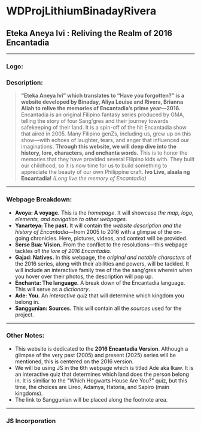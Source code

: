 # WDProjLithiumBinadayRivera
## Eteka Aneya Ivi : Reliving the Realm of 2016 Encantadia
******
### Logo:

### Description:
> **“Eteka Aneya Ivi” which translates to “Have you forgotten?” is a website developed by Binaday, Aliya Louise and Rivera, Brianna Aliah to relive the memories of Encantadia’s prime year—2016.** Encantadia is an original Filipino fantasy series produced by GMA, telling the story of four Sang'gres and their journey towards safekeeping of their land. It is a spin-off of the hit Encantadia show that aired in 2005. Many Filipino genZs, including us, grew up on this show—with echoes of laughter, tears, and anger that influenced our imaginations. **Through this website, we will deep dive into the history, lore, characters, and enchanta words.** This is to honor the memories that they have provided several Filipino kids with. They built our childhood, so it is now time for us to build something to appreciate the beauty of our own Philippine craft. **Ivo Live, alaala ng Encantadia!** *(Long live the memory of Encantadia)*
******
### Webpage Breakdown:
* **Avoya: A voyage.** This is the *homepage*. It will showcase *the map, logo, elements, and navigation to other webpages.*
* **Yanarteya: The past.** It will contain the *website description and the history of Encantadia*—from 2005 to 2016 with a glimpse of the on-going chronicles. Here, pictures, videos, and context will be provided.
* **Serse Bua: Vision.** From the conflict to the resolutions—this webpage tackles *all the lore of 2016 Encantadia.*
* **Gajad: Natives.** In this webpage, the *original and notable characters* of the 2016 series, along with their abilities and powers, will be tackled. It will include an interactive family tree of the the sang'gres wherein when you hover over their photos, the description will pop up.
* **Enchanta: The language.** A break down of the Encantadia language. This will serve as a *dictionary*.
* **Ade: You.** An *interactive quiz* that will determine which kingdom you belong in.
* **Sanggunian: Sources.** This will contain all the *sources* used for the project.
******
### Other Notes:
- This website is dedicated to the **2016 Encantadia Version**. Although a glimpse of the very past (2005) and present (2025) series will be mentioned, this is centered on the 2016 version.
- We will be using JS in the 6th webpage which is titled Ade aka Ikaw. It is an interactive quiz that determines which land does the person belong in. It is similiar to the "Which Hogwarts House Are You?" quiz, but this time, the choices are Lireo, Adamya, Hatoria, and Sapiro (main kingdoms).
- The link to Sanggunian will be placed along the footnote area.
******
### JS Incorporation
